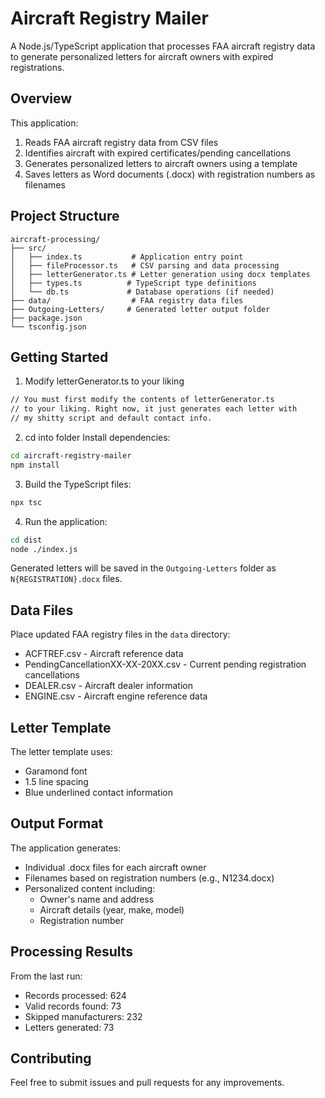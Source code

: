 # Aircraft Registry Mailer

A Node.js/TypeScript application that processes FAA aircraft registry data to generate personalized letters for aircraft owners with expired registrations.

## Overview

This application:
1. Reads FAA aircraft registry data from CSV files
2. Identifies aircraft with expired certificates/pending cancellations 
3. Generates personalized letters to aircraft owners using a template
4. Saves letters as Word documents (.docx) with registration numbers as filenames

## Project Structure

```
aircraft-processing/
├── src/
│   ├── index.ts           # Application entry point
│   ├── fileProcessor.ts   # CSV parsing and data processing
│   ├── letterGenerator.ts # Letter generation using docx templates  
│   ├── types.ts          # TypeScript type definitions
│   └── db.ts             # Database operations (if needed)
├── data/                  # FAA registry data files
├── Outgoing-Letters/     # Generated letter output folder
├── package.json
└── tsconfig.json
```

## Getting Started

1. Modify letterGenerator.ts to your liking
```bash
// You must first modify the contents of letterGenerator.ts
// to your liking. Right now, it just generates each letter with
// my shitty script and default contact info.
```

2. cd into folder Install dependencies:
```bash
cd aircraft-registry-mailer
npm install
```

3. Build the TypeScript files:
```bash
npx tsc
```

4. Run the application:
```bash
cd dist
node ./index.js
```

Generated letters will be saved in the `Outgoing-Letters` folder as `N{REGISTRATION}.docx` files.

## Data Files

Place updated FAA registry files in the `data` directory:
- ACFTREF.csv - Aircraft reference data
- PendingCancellationXX-XX-20XX.csv - Current pending registration cancellations
- DEALER.csv - Aircraft dealer information
- ENGINE.csv - Aircraft engine reference data

## Letter Template

The letter template uses:
- Garamond font
- 1.5 line spacing
- Blue underlined contact information

## Output Format

The application generates:
- Individual .docx files for each aircraft owner
- Filenames based on registration numbers (e.g., N1234.docx)
- Personalized content including:
  - Owner's name and address
  - Aircraft details (year, make, model)
  - Registration number

## Processing Results

From the last run:
- Records processed: 624
- Valid records found: 73
- Skipped manufacturers: 232
- Letters generated: 73

## Contributing

Feel free to submit issues and pull requests for any improvements.
